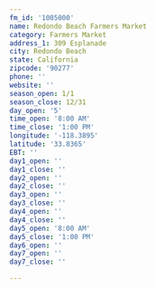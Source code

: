 ```yaml
---
fm_id: '1005000'
name: Redondo Beach Farmers Market
category: Farmers Market
address_1: 309 Esplanade
city: Redondo Beach
state: California
zipcode: '90277'
phone: ''
website: ''
season_open: 1/1
season_close: 12/31
day_open: '5'
time_open: '8:00 AM'
time_close: '1:00 PM'
longitude: '-118.3895'
latitude: '33.8365'
EBT: ''
day1_open: ''
day1_close: ''
day2_open: ''
day2_close: ''
day3_open: ''
day3_close: ''
day4_open: ''
day4_close: ''
day5_open: '8:00 AM'
day5_close: '1:00 PM'
day6_open: ''
day7_open: ''
day7_close: ''

---
```

